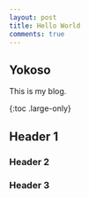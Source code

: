 ```yaml
---
layout: post
title: Hello World
comments: true
---
```


## Yokoso

This is my blog.

{:toc .large-only}

## Header 1

### Header 2

### Header 3